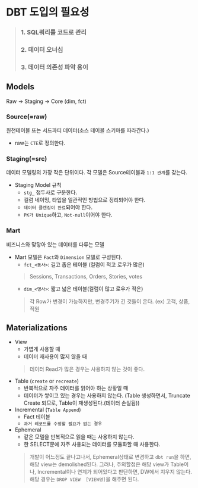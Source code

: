 # DBT 도입의 필요성
> ### 1. SQL쿼리를 코드로 관리
> ### 2. 데이터 오너십
> ### 3. 데이터 의존성 파악 용이

## Models
Raw -> Staging -> Core (dim, fct)

### Source(=raw)
원천테이블 또는 서드파티 데이터(소스 테이블 스키마를 따라간다.)
- raw는 `CTE`로 정의한다.

### Staging(=src)
데이터 모델링의 가장 작은 단위이다. 각 모델은 Source테이블과 `1:1 관계`를 갖는다.
- Staging Model 규칙
    - `stg_` 접두사로 구분한다.
    - 컬럼 네이밍, 타입을 일관적인 방법으로 정리되어야 한다.
    - `데이터 클렌징이 완료`되어야 한다.
    - `PK가 Unique`하고, `Not-null`이어야 한다.
### Mart
비즈니스와 맞닿아 있는 데이터를 다루는 모델
- Mart 모델은 `Fact`와 `Dimension` 모델로 구성된다.
    - `fct_<동사>`: 길고 좁은 테이블
    (컬럼이 적고 로우가 많은)
    >Sessions, Transactions, Orders, Stories, votes
    - `dim_<명사>`: 짧고 넓은 테이블(컬럼이 많고 로우가 적은)
    > 각 Row가 변경이 가능하지만, 변경주기가 긴 것들이 온다. (ex) 고객, 상품, 직원

## Materializations
- View
    - 가볍게 사용할 때
    - 데이터 재사용이 많지 않을 때
    > 데이터 Read가 많은 경우는 사용하지 않는 것이 좋다.
- Table (`create` or `recreate`)
    - 반복적으로 자주 데이터를 읽어야 하는 상황일 때
    - 데이터가 쌓이고 있는 경우는 사용하지 않는다. (Table 생성하면서, Truncate Create 되므로, Table이 재생성된다.(데이터 손실됨))
- Incremental (`Table Append`)
    - Fact 테이블 
    - `과거 레코드를 수정할 필요가 없는 경우`
- Ephemeral
    - 같은 모델을 반복적으로 읽을 때는 사용하지 않는다.
    - 한 SELECT문에 자주 사용되는 데이터를 모듈화할 때 사용한다.
    > 개발이 어느정도 끝나고나서, Ephemeral상태로 변경하고 `dbt run`을 하면, 해당 view는 demolished된다. 그러나, 주의할점은 해당 view가 Table이나, Incremental이나 연계가 되어있다고 판단하면, DW에서 지우지 않는다. 해당 경우는 `DROP VIEW  [VIEW명]`을 해주면 된다.



